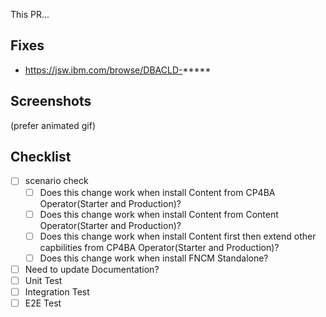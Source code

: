 This PR...

## Fixes

- https://jsw.ibm.com/browse/DBACLD-*****


## Screenshots

(prefer animated gif)

## Checklist

- [ ] scenario check
    + [ ] Does this change work when install Content from CP4BA Operator(Starter and Production)?
    + [ ] Does this change work when install Content from Content Operator(Starter and Production)?
    + [ ] Does this change work when install Content first then extend other capbilities from CP4BA Operator(Starter and Production)?
    + [ ] Does this change work when install FNCM Standalone?
- [ ] Need to update Documentation?
- [ ] Unit Test
- [ ] Integration Test
- [ ] E2E Test
